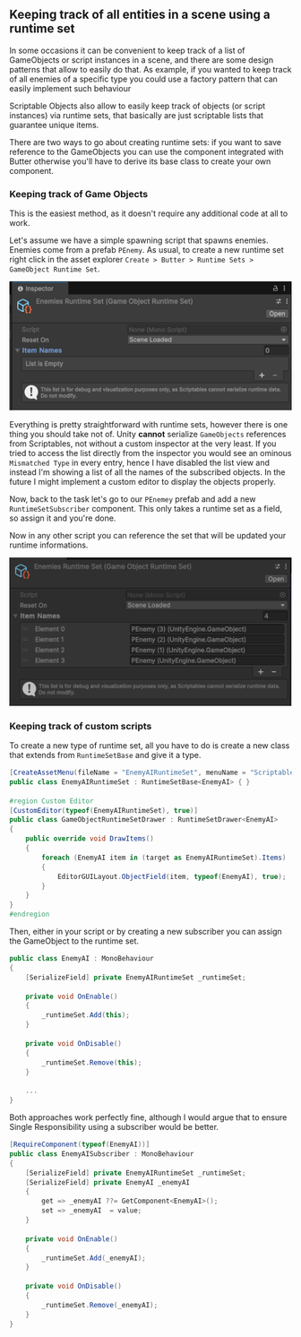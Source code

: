 ## Keeping track of all entities in a scene using a runtime set
In some occasions it can be convenient to keep track of a list of GameObjects or script instances in a scene, and there are some design patterns that allow to easily do that. As example, if you wanted to keep track of all enemies of a specific type you could use a factory pattern that can easily implement such behaviour

Scriptable Objects also allow to easily keep track of objects (or script instances) via runtime sets, that basically are just scriptable lists that guarantee unique items. 

There are two ways to go about creating runtime sets: if you want to save reference to the GameObjects you can use the component integrated with Butter otherwise you'll have to derive its base class to create your own component.

### Keeping track of Game Objects
This is the easiest method, as it doesn't require any additional code at all to work.

Let's assume we have a simple spawning script that spawns enemies. Enemies come from a prefab `PEnemy`. As usual, to create a new runtime set right click in the asset explorer `Create > Butter > Runtime Sets > GameObject Runtime Set`.

![](/Docs/Assets/Runtime_Set.png)

Everything is pretty straightforward with runtime sets, however there is one thing you should take not of. Unity **cannot** serialize `GameObjects` references from Scriptables, not without a custom inspector at the very least. If you tried to access the list directly from the inspector you would see an ominous `Mismatched Type` in every entry, hence I have disabled the list view and instead I'm showing a list of all the names of the subscribed objects. In the future I might implement a custom editor to display the objects properly.

Now, back to the task let's go to our `PEnemey` prefab and add a new `RuntimeSetSubscriber` component. This only takes a runtime set as a field, so assign it and you're done. 

Now in any other script you can reference the set that will be updated your runtime informations.

![](/Docs/Assets/Runtime_Set_Full.png)

### Keeping track of custom scripts
To create a new type of runtime set, all you have to do is create a new class that extends from `RuntimeSetBase` and give it a type.

```csharp
[CreateAssetMenu(fileName = "EnemyAIRuntimeSet", menuName = "Scriptable Objects/EnemyAI Runtime Set")]
public class EnemyAIRuntimeSet : RuntimeSetBase<EnemyAI> { }

#region Custom Editor
[CustomEditor(typeof(EnemyAIRuntimeSet), true)]
public class GameObjectRuntimeSetDrawer : RuntimeSetDrawer<EnemyAI>
{
    public override void DrawItems()
    {
        foreach (EnemyAI item in (target as EnemyAIRuntimeSet).Items)
        {
            EditorGUILayout.ObjectField(item, typeof(EnemyAI), true);
        }
    }
}
#endregion
```

Then, either in your script or by creating a new subscriber you can assign the GameObject to the runtime set. 

```csharp
public class EnemyAI : MonoBehaviour
{
    [SerializeField] private EnemyAIRuntimeSet _runtimeSet;

    private void OnEnable()
    {
        _runtimeSet.Add(this);
    }

    private void OnDisable()
    {
        _runtimeSet.Remove(this);
    }

    ...
}
```

Both approaches work perfectly fine, although I would argue that to ensure Single Responsibility using a subscriber would be better.

```csharp
[RequireComponent(typeof(EnemyAI))]
public class EnemyAISubscriber : MonoBehaviour
{
    [SerializeField] private EnemyAIRuntimeSet _runtimeSet;
    [SerializeField] private EnemyAI _enemyAI
    {
        get => _enemyAI ??= GetComponent<EnemyAI>();
        set => _enemyAI  = value;
    }

    private void OnEnable()
    {
        _runtimeSet.Add(_enemyAI);
    }

    private void OnDisable()
    {
        _runtimeSet.Remove(_enemyAI);
    }
}
```